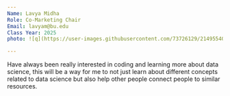 ```yaml
---
Name: Lavya Midha
Role: Co-Marketing Chair
Email: lavyam@bu.edu
Class Year: 2025
photo: ![q](https://user-images.githubusercontent.com/73726129/214955407-46cf940a-b37a-452a-aa4e-384ef129d0b7.jpeg)

---
```


Have always been really interested in coding and learning more about data science, this will be a way for me to not just learn about different concepts related to data science but also help other people connect people to similar resources. 


